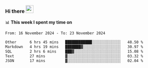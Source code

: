 ### Hi there <a href="https://www.gautamkrishnar.com/"><img src="https://media.giphy.com/media/hvRJCLFzcasrR4ia7z/giphy.gif" width="25px"></a>

📊 **This week I spent my time on**

<!--START_SECTION:waka-->

```txt
From: 16 November 2024 - To: 23 November 2024

Other      6 hrs 45 mins   ████████████░░░░░░░░░░░░░   48.50 %
Markdown   4 hrs 19 mins   ███████▓░░░░░░░░░░░░░░░░░   30.97 %
SQL        2 hrs 6 mins    ███▓░░░░░░░░░░░░░░░░░░░░░   15.08 %
Text       27 mins         ▓░░░░░░░░░░░░░░░░░░░░░░░░   03.32 %
JSON       17 mins         ▓░░░░░░░░░░░░░░░░░░░░░░░░   02.04 %
```

<!--END_SECTION:waka-->
